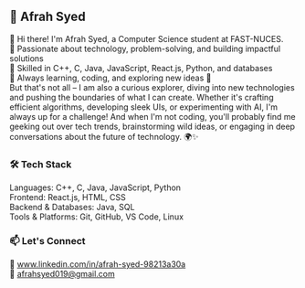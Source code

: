 
## 🚀 Afrah Syed
👋 Hi there! I'm Afrah Syed, a Computer Science student at FAST-NUCES.<br>
🔹 Passionate about technology, problem-solving, and building impactful solutions <br>
🔹 Skilled in C++, C, Java, JavaScript, React.js, Python, and databases <br>
🔹 Always learning, coding, and exploring new ideas 🚀 <br>
But that's not all – I am also a curious explorer, diving into new technologies and pushing the boundaries of what I can create. Whether it's crafting efficient algorithms, developing sleek UIs, or experimenting with AI, I'm always up for a challenge! And when I'm not coding, you'll probably find me geeking out over tech trends, brainstorming wild ideas, or engaging in deep conversations about the future of technology. 🌍✨ <br>

### 🛠 Tech Stack
Languages: C++, C, Java, JavaScript, Python <br>
Frontend: React.js, HTML, CSS<br>
Backend & Databases: Java, SQL<br>
Tools & Platforms: Git, GitHub, VS Code, Linux<br>

### 📫 Let's Connect
💼 www.linkedin.com/in/afrah-syed-98213a30a<br>
📧 afrahsyed019@gmail.com



